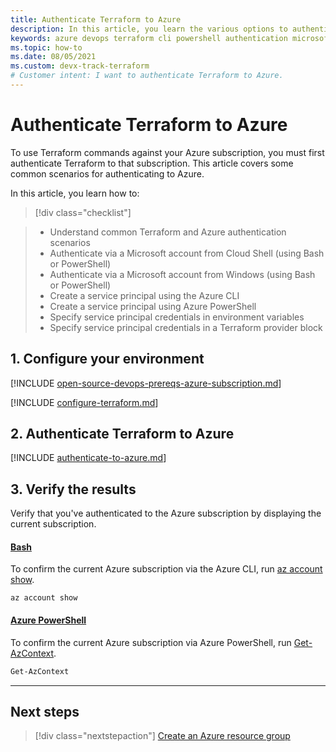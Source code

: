```yaml
---
title: Authenticate Terraform to Azure
description: In this article, you learn the various options to authenticate to Azure with a Microsoft Account
keywords: azure devops terraform cli powershell authentication microsoft account subscription environment variables provider block
ms.topic: how-to
ms.date: 08/05/2021
ms.custom: devx-track-terraform
# Customer intent: I want to authenticate Terraform to Azure.
---
```


# Authenticate Terraform to Azure

To use Terraform commands against your Azure subscription, you must first authenticate Terraform to that subscription. This article covers some common scenarios for authenticating to Azure.

In this article, you learn how to:
> [!div class="checklist"]

> * Understand common Terraform and Azure authentication scenarios
> * Authenticate via a Microsoft account from Cloud Shell (using Bash or PowerShell)
> * Authenticate via a Microsoft account from Windows (using Bash or PowerShell)
> * Create a service principal using the Azure CLI
> * Create a service principal using Azure PowerShell
> * Specify service principal credentials in environment variables
> * Specify service principal credentials in a Terraform provider block

## 1. Configure your environment

[!INCLUDE [open-source-devops-prereqs-azure-subscription.md](../includes/open-source-devops-prereqs-azure-subscription.md)]

[!INCLUDE [configure-terraform.md](includes/configure-terraform.md)]

## 2. Authenticate Terraform to Azure

[!INCLUDE [authenticate-to-azure.md](includes/authenticate-to-azure.md)]

## 3. Verify the results

Verify that you've authenticated to the Azure subscription by displaying the current subscription.

#### [Bash](#tab/bash)

To confirm the current Azure subscription via the Azure CLI, run [az account show](/cli/azure/account#az_account_show).

```azurecli
az account show
```

#### [Azure PowerShell](#tab/azure-powershell)

To confirm the current Azure subscription via Azure PowerShell, run [Get-AzContext](/powershell/module/az.accounts/get-azcontext).

```powershell
Get-AzContext
```

---

## Next steps

> [!div class="nextstepaction"]
> [Create an Azure resource group](create-resource-group.md)